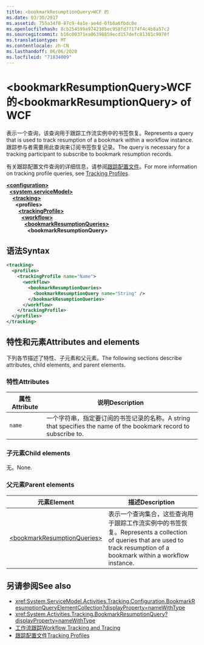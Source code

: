```yaml
---
title: <bookmarkResumptionQuery>WCF 的
ms.date: 03/30/2017
ms.assetid: 755a34f0-87c9-4a1e-ae4d-0fb8a6fbdc0e
ms.openlocfilehash: 8cb254599a9742305ec958fd77174f4c4b8a57c2
ms.sourcegitcommit: b16c00371ea06398859ecd157defc81301c9070f
ms.translationtype: MT
ms.contentlocale: zh-CN
ms.lasthandoff: 06/06/2020
ms.locfileid: "71834009"
---
```

# <a name="bookmarkresumptionquery-of-wcf"></a><span data-ttu-id="8bfe8-102">\<bookmarkResumptionQuery>WCF 的</span><span class="sxs-lookup"><span data-stu-id="8bfe8-102">\<bookmarkResumptionQuery> of WCF</span></span>

<span data-ttu-id="8bfe8-103">表示一个查询，该查询用于跟踪工作流实例中的书签恢复。</span><span class="sxs-lookup"><span data-stu-id="8bfe8-103">Represents a query that is used to track resumption of a bookmark within a workflow instance.</span></span> <span data-ttu-id="8bfe8-104">跟踪参与者需要用此查询来订阅书签恢复记录。</span><span class="sxs-lookup"><span data-stu-id="8bfe8-104">The query is necessary for a tracking participant to subscribe to bookmark resumption records.</span></span>  
  
<span data-ttu-id="8bfe8-105">有关跟踪配置文件查询的详细信息，请参阅[跟踪配置文件](../../../windows-workflow-foundation/tracking-profiles.md)。</span><span class="sxs-lookup"><span data-stu-id="8bfe8-105">For more information on tracking profile queries, see [Tracking Profiles](../../../windows-workflow-foundation/tracking-profiles.md).</span></span>
  
[**\<configuration>**](../configuration-element.md)\
&nbsp;&nbsp;[**\<system.serviceModel>**](system-servicemodel.md)\
&nbsp;&nbsp;&nbsp;&nbsp;[**\<tracking>**](tracking-of-wcf.md)\
&nbsp;&nbsp;&nbsp;&nbsp;&nbsp;&nbsp;**\<profiles>**\
&nbsp;&nbsp;&nbsp;&nbsp;&nbsp;&nbsp;&nbsp;&nbsp;[**\<trackingProfile>**](trackingprofile-of-wcf.md)\
&nbsp;&nbsp;&nbsp;&nbsp;&nbsp;&nbsp;&nbsp;&nbsp;&nbsp;&nbsp;[**\<workflow>**](workflow-of-wcf.md)\
&nbsp;&nbsp;&nbsp;&nbsp;&nbsp;&nbsp;&nbsp;&nbsp;&nbsp;&nbsp;&nbsp;&nbsp;[**\<bookmarkResumptionQueries>**](bookmarkresumptionqueries-of-wcf.md)\
&nbsp;&nbsp;&nbsp;&nbsp;&nbsp;&nbsp;&nbsp;&nbsp;&nbsp;&nbsp;&nbsp;&nbsp;&nbsp;&nbsp;**\<bookmarkResumptionQuery>**  
  
## <a name="syntax"></a><span data-ttu-id="8bfe8-106">语法</span><span class="sxs-lookup"><span data-stu-id="8bfe8-106">Syntax</span></span>  
  
```xml  
<tracking>
  <profiles>
    <trackingProfile name="Name">
      <workflow>
        <bookmarkResumptionQueries>
          <bookmarkResumptionQuery name="String" />
        </bookmarkResumptionQueries>
      </workflow>
    </trackingProfile>
  </profiles>
</tracking>
```  
  
## <a name="attributes-and-elements"></a><span data-ttu-id="8bfe8-107">特性和元素</span><span class="sxs-lookup"><span data-stu-id="8bfe8-107">Attributes and elements</span></span>

<span data-ttu-id="8bfe8-108">下列各节描述了特性、子元素和父元素。</span><span class="sxs-lookup"><span data-stu-id="8bfe8-108">The following sections describe attributes, child elements, and parent elements.</span></span>  
  
### <a name="attributes"></a><span data-ttu-id="8bfe8-109">特性</span><span class="sxs-lookup"><span data-stu-id="8bfe8-109">Attributes</span></span>  
  
|<span data-ttu-id="8bfe8-110">属性</span><span class="sxs-lookup"><span data-stu-id="8bfe8-110">Attribute</span></span>|<span data-ttu-id="8bfe8-111">说明</span><span class="sxs-lookup"><span data-stu-id="8bfe8-111">Description</span></span>|  
|---------------|-----------------|  
|`name`|<span data-ttu-id="8bfe8-112">一个字符串，指定要订阅的书签记录的名称。</span><span class="sxs-lookup"><span data-stu-id="8bfe8-112">A string that specifies the name of the bookmark record to subscribe to.</span></span>|  
  
### <a name="child-elements"></a><span data-ttu-id="8bfe8-113">子元素</span><span class="sxs-lookup"><span data-stu-id="8bfe8-113">Child elements</span></span>

<span data-ttu-id="8bfe8-114">无。</span><span class="sxs-lookup"><span data-stu-id="8bfe8-114">None.</span></span>
  
### <a name="parent-elements"></a><span data-ttu-id="8bfe8-115">父元素</span><span class="sxs-lookup"><span data-stu-id="8bfe8-115">Parent elements</span></span>  
  
|<span data-ttu-id="8bfe8-116">元素</span><span class="sxs-lookup"><span data-stu-id="8bfe8-116">Element</span></span>|<span data-ttu-id="8bfe8-117">描述</span><span class="sxs-lookup"><span data-stu-id="8bfe8-117">Description</span></span>|  
|-------------|-----------------|  
|[\<bookmarkResumptionQueries>](bookmarkresumptionqueries-of-wcf.md)|<span data-ttu-id="8bfe8-118">表示一个查询集合，这些查询用于跟踪工作流实例中的书签恢复。</span><span class="sxs-lookup"><span data-stu-id="8bfe8-118">Represents a collection of queries that are used to track resumption of a bookmark within a workflow instance.</span></span>|  
  
## <a name="see-also"></a><span data-ttu-id="8bfe8-119">另请参阅</span><span class="sxs-lookup"><span data-stu-id="8bfe8-119">See also</span></span>

- <xref:System.ServiceModel.Activities.Tracking.Configuration.BookmarkResumptionQueryElementCollection?displayProperty=nameWithType>
- <xref:System.Activities.Tracking.BookmarkResumptionQuery?displayProperty=nameWithType>
- [<span data-ttu-id="8bfe8-120">工作流跟踪</span><span class="sxs-lookup"><span data-stu-id="8bfe8-120">Workflow Tracking and Tracing</span></span>](../../../windows-workflow-foundation/workflow-tracking-and-tracing.md)
- [<span data-ttu-id="8bfe8-121">跟踪配置文件</span><span class="sxs-lookup"><span data-stu-id="8bfe8-121">Tracking Profiles</span></span>](../../../windows-workflow-foundation/tracking-profiles.md)
